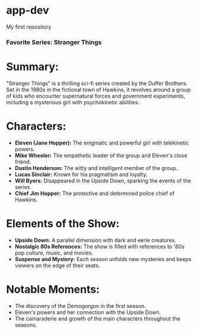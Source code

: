 # app-dev
My first repository

### **Favorite Series: Stranger Things**

# Summary:
"Stranger Things" is a thrilling sci-fi series created by the Duffer Brothers. Set in the 1980s in the fictional town of Hawkins, it revolves around a group of kids who encounter supernatural forces and government experiments, including a mysterious girl with psychokinetic abilities.

# Characters:
- **Eleven (Jane Hopper):** The enigmatic and powerful girl with telekinetic powers.
- **Mike Wheeler:** The empathetic leader of the group and Eleven's close friend.
- **Dustin Henderson:** The witty and intelligent member of the group.
- **Lucas Sinclair:** Known for his pragmatism and loyalty.
- **Will Byers:** Disappeared in the Upside Down, sparking the events of the series.
- **Chief Jim Hopper:** The protective and determined police chief of Hawkins.

# Elements of the Show:
- **Upside Down:** A parallel dimension with dark and eerie creatures.
- **Nostalgic 80s References:** The show is filled with references to '80s pop culture, music, and movies.
- **Suspense and Mystery:** Each season unfolds new mysteries and keeps viewers on the edge of their seats.

# Notable Moments:
- The discovery of the Demogorgon in the first season.
- Eleven's powers and her connection with the Upside Down.
- The camaraderie and growth of the main characters throughout the seasons.
